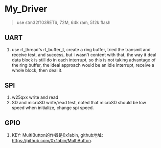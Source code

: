 # My_Driver

> use stm32f103RET6, 72M, 64k ram, 512k flash

## UART

1. use rt_thread's rt_buffer_t, create a ring buffer, tried the transmit and receive test, and success, but i wasn't content with that, the way it deal data block is still do in each interrupt, so this is not taking advantage of the ring buffer, the ideal approach would be an idle interrupt, receive a whole block, then deal it.

## SPI

1. w25qxx write and read
1. SD and microSD write/read test, noted that microSD should be low speed when initialize, change spi speed.

## GPIO

1. KEY: MultiButton的作者是0x1abin, github地址: https://github.com/0x1abin/MultiButton. 
